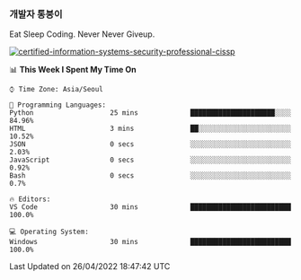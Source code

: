 ### 개발자 통붕이
Eat Sleep Coding.
Never Never Giveup.

[![certified-information-systems-security-professional-cissp](https://user-images.githubusercontent.com/44606727/157613689-acd84ec6-5f8f-4e79-89d9-a8d51f033634.png)](https://www.credly.com/badges/f394a010-85a0-450b-9136-8043af01d71c/public_url)

<!--START_SECTION:waka-->
📊 **This Week I Spent My Time On** 

```text
⌚︎ Time Zone: Asia/Seoul

💬 Programming Languages: 
Python                   25 mins             █████████████████████░░░░   84.96% 
HTML                     3 mins              ██░░░░░░░░░░░░░░░░░░░░░░░   10.52% 
JSON                     0 secs              ░░░░░░░░░░░░░░░░░░░░░░░░░   2.03% 
JavaScript               0 secs              ░░░░░░░░░░░░░░░░░░░░░░░░░   0.92% 
Bash                     0 secs              ░░░░░░░░░░░░░░░░░░░░░░░░░   0.7%

🔥 Editors: 
VS Code                  30 mins             █████████████████████████   100.0%

💻 Operating System: 
Windows                  30 mins             █████████████████████████   100.0%

```


 Last Updated on 26/04/2022 18:47:42 UTC
<!--END_SECTION:waka-->
